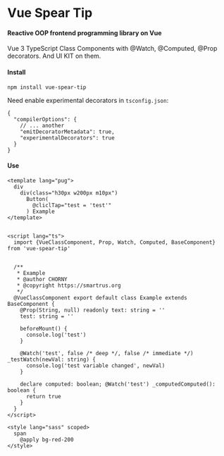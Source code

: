 # Vue Spear Tip
#### Reactive OOP frontend programming library on Vue

Vue 3 TypeScript Class Components with @Watch, @Computed, @Prop decorators. 
And UI KIT on them.

#### Install
```
npm install vue-spear-tip
```

[//]: # (Use with vite + html/pug + typescript classes + sass/scss)

Need enable experimental decorators in `tsconfig.json`:

```json5
{
  "compilerOptions": {
    // ... another
    "emitDecoratorMetadata": true,
    "experimentalDecorators": true
  }
}
```

#### Use

```vue
<template lang="pug">
  div
    div(class="h30px w200px m10px")
      Button(
        @cliclTap="test = 'test'"
      ) Example
</template>


<script lang="ts">
  import {VueClassComponent, Prop, Watch, Computed, BaseComponent} from 'vue-spear-tip'


  /**
   * Example
   * @author CHORNY
   * @copyright https://smartrus.org
   */
  @VueClassComponent export default class Example extends BaseComponent {
    @Prop(String, null) readonly text: string = ''
    test: string = ''
    
    beforeMount() {
      console.log('test')
    }
    
    @Watch('test', false /* deep */, false /* immediate */) _testWatch(newVal: string) {
      console.log('test variable changed', newVal)
    }
    
    declare computed: boolean; @Watch('test') _computedComputed(): boolean {
      return true
    }
  }
</script>

<style lang="sass" scoped>
  span
    @apply bg-red-200
</style>

```